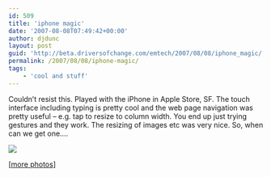 ```yaml
---
id: 509
title: 'iphone magic'
date: '2007-08-08T07:49:42+00:00'
author: djdunc
layout: post
guid: 'http://beta.driversofchange.com/emtech/2007/08/08/iphone_magic/'
permalink: /2007/08/08/iphone-magic/
tags:
    - 'cool and stuff'
---
```


Couldn’t resist this. Played with the iPhone in Apple Store, SF. The touch interface including typing is pretty cool and the web page navigation was pretty useful – e.g. tap to resize to column width. You end up just trying gestures and they work. The resizing of images etc was very nice. So, when can we get one….

![](https://i0.wp.com/farm2.static.flickr.com/1006/1047295199_44df8c2f6e.jpg?w=1170)

\[[more photos](http://www.flickr.com/photos/pseudonomad/sets/72157601299484349/)\]